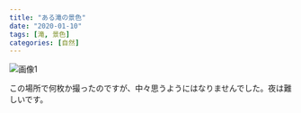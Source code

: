 ```yaml
---
title: "ある滝の景色"
date: "2020-01-10"
tags: [滝, 景色]
categories: [自然]
---
```


![画像1](https://assets.st-note.com/production/uploads/images/17816391/picture_pc_75aaf5e3c0a88fe5a542656b51e6ff0e.jpg)

この場所で何枚か撮ったのですが、中々思うようにはなりませんでした。夜は難しいです。
